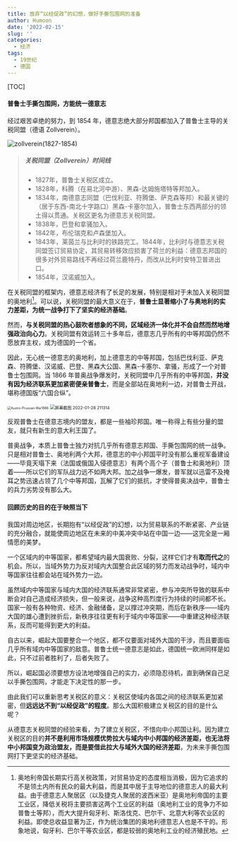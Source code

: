```yaml
---
title: 放弃“以经促政”的幻想，做好手撕包围网的准备
author: Humoon
date: '2022-02-15'
slug: ''
categories:
  - 经济
tags:
  - 19世纪
  - 德国
---
```



[TOC]


#### 普鲁士手撕包围网，方能统一德意志

经过艰苦卓绝的努力，到 1854 年，德意志绝大部分邦国都加入了普鲁士主导的关税同盟（德语 Zollverein）。

![zollverein(1827-1854)](http://humoon-image-hosting-service.oss-cn-beijing.aliyuncs.com/img/typora/2022/zollverein(1827-1854).png)

> ##### 关税同盟（Zollverein）时间线
>
> - 1827年，普鲁士关税区成立。
> - 1828年，科腾（在易北河中游）、黑森-达姆施塔特等邦加入。
> - 1834年，南德意志同盟（巴伐利亚、符腾堡、萨克森等邦）和最关键的（居于东西-南北十字路口）黑森-卡塞尔加入，普鲁士东西两部分的领土得以贯通。关税区更名为德意志关税同盟。
> - 1838年，巴登和拿骚加入。
> - 1842年，布伦瑞克和卢森堡加入。
> - 1843年，莱茵兰与比利时的铁路完工。1844年，比利时与德意志关税同盟签订贸易协定，其贸易转移效应损害了荷兰的利益：德意志邦国的很多对外贸易路线不再经过荷兰鹿特丹，而改从比利时安特卫普进出口。
> - 1854年，汉诺威加入。



在关税同盟的框架内，德意志经济有了长足的发展，特别是相对于未加入关税同盟的奥地利[^奥地利不愿加入]。可以说，关税同盟的最大意义在于，**普鲁士显著缩小了与奥地利的实力差距，为统一战争打下了坚实的经济基础**。

[^奥地利不愿加入]:奥地利帝国长期实行高关税政策，对贸易协定的态度相当消极，因为它追求的不是领土内所有民众的最大利益，而是其中居于主导地位的德意志人的最大利益。由于德意志人聚居区（以及捷克人聚居的波西米亚）是奥地利帝国的主要工业区，降低关税将主要损害这两个工业区的利益（奥地利工业的竞争力不如普鲁士等邦），而大大提升匈牙利、斯洛伐克、巴尔干、北意大利等农业区的利益。即使总收益显著为正，作为统治集团的奥地利德意志人也是不干的。形象地说，匈牙利、巴尔干等农业区，都是较弱的奥地利工业的经济殖民地。



然而，**与关税同盟的热心鼓吹者想象的不同，区域经济一体化并不会自然而然地增强政治向心力**。关税同盟有效运转三十多年后，德意志几乎所有的中等邦国仍然不愿放弃主权，成为德国的一个省。

因此，无心统一德意志的奥地利，加上德意志的中等邦国，包括巴伐利亚、萨克森、符腾堡、汉诺威、巴登、黑森大公国、黑森-卡塞尔、拿骚，形成了一个对普鲁士包围网。当 1866 年普奥战争爆发时，关税同盟中几乎所有的中等邦国，**并没有因为经济联系更加紧密便亲普鲁士**，而是全部站在奥地利一边，对普鲁士开战，堪称德国版“六国合纵”。

<img src="http://humoon-image-hosting-service.oss-cn-beijing.aliyuncs.com/img/typora/2022/Austro-Prussian-War1866.png" alt="Austro-Prussian-War1866" style="zoom: 50%;" />

<img src="http://humoon-image-hosting-service.oss-cn-beijing.aliyuncs.com/img/typora/2022/屏幕截图 2022-01-28 211314.png" alt="屏幕截图 2022-01-28 211314" style="zoom: 67%;" />

反观普鲁士在德意志境内的盟友，都是一些袖珍邦国。唯一称得上有些分量的盟友，就只有新生的意大利王国了。

普奥战争，本质上普鲁士独力对抗几乎所有德意志邦国、手撕包围网的统一战争。只是相对普鲁士、奥地利两个大邦，德意志的中小邦国平时没有那么重视军备建设——毕竟天塌下来（法国或俄国入侵德意志）有两个高个子（普鲁士和奥地利）顶着——所以它们的军队战力远不如两大邦。加之战争一爆发，普军就以迅雷不及掩耳之势迅速占领了几个中等邦国，瓦解了它们的抵抗，才使得普奥决战中，普鲁士的兵力劣势没有那么大。



#### 回顾历史的目的在于映照当下

我国对周边地区，长期抱有“以经促政”的幻想，以为贸易联系的不断紧密、产业链的充分融合，就能使周边地区在未来的中美冲突中站在中国一边——这完全是一厢情愿的美梦。

一个区域内的中等国家，都希望域内最大国衰败、分裂，这样它们才有**取而代之**的机会。所以，当域外势力为反对域内大国整合此区域的努力而发动战争时，域内中等国家往往都会站在域外势力一边。

虽然域内中等国家与域内大国的经济联系通常非常紧密，参与冲突所导致的联系中断会对自己造成经济损失，但一般来说，战争这种高烈度行为持续的时间都不长。国家一般有各种物资、经济、金融储备，足以撑过冲突期，而后在新秩序——域内大国的雄心遭到挫折后，新秩序往往更有利于域内中等国家——中重建这种经济联系，反而可能得到更大的利益。

自古以来，崛起大国要整合一个地区，都不仅要面对域外大国的干涉，而且要面临几乎所有域内中等国家的敌意。普鲁士统一德意志是如此，德国统一欧洲同样是如此，只不过前者胜利了，后者失败了。

所以，崛起国必须要想方设法地增强自己的实力，必须隐忍待机，直到确保自己足以手撕包围网，才能走下决定性的那一步。

由此我们可以重新思考关税区的意义：关税区使域内各国之间的经济联系更加紧密，但**远远达不到“以经促政”的程度**。那么大国积极建立关税区的目的是什么呢？

从德意志关税同盟的经验来看，为了建立关税区，不惜向中小邦国让利。因为建立关税区的目的**并不是利用市场规模优势拉大与域内中小邦国的经济差距，也无法将中小邦国变为政治盟友，而是要借此拉大与域外大国的经济差距**，为未来手撕包围网打下更坚实的经济基础。
